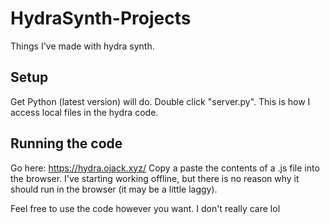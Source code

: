 # HydraSynth-Projects
Things I've made with hydra synth. 

## Setup
Get Python (latest version) will do. Double click "server.py". This is how I access local files in the hydra code. 

## Running the code
Go here: https://hydra.ojack.xyz/
Copy a paste the contents of a .js file into the browser. I've starting working offline, but there is no reason why it should run in the browser (it may be a little laggy). 

Feel free to use the code however you want. I don't really care lol
